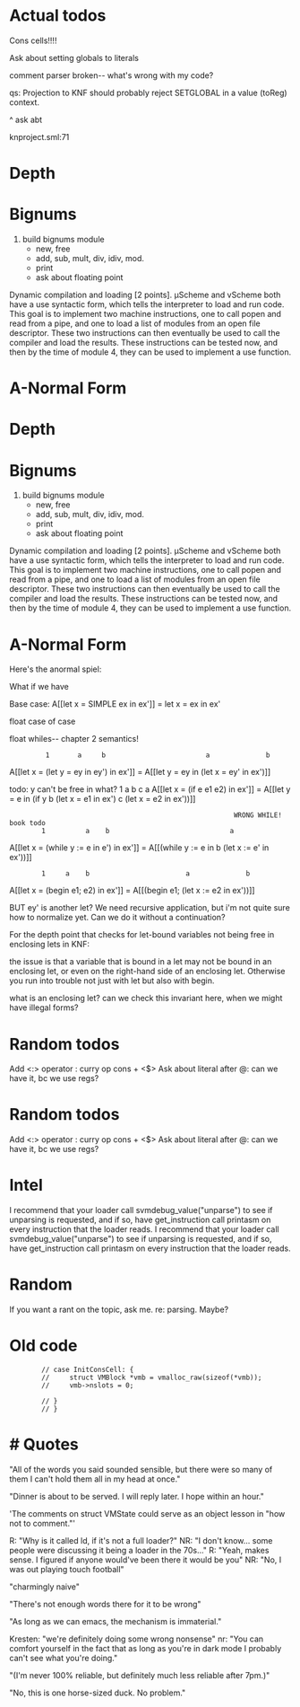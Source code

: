 # Actual todos

Cons cells!!!!

Ask about setting globals to literals

comment parser broken-- what's wrong with my code?

qs: 
Projection to KNF should probably reject SETGLOBAL in a value (toReg) context.

^ ask abt


knproject.sml:71



# Depth

# Bignums 
1. build bignums module 
   - new, free
   - add, sub, mult, div, idiv, mod. 
   - print
   - ask about floating point


Dynamic compilation and loading [2 points]. 
μScheme and vScheme both have a use syntactic form, which tells the interpreter 
to load and run code. This goal is to implement two machine instructions, one to
 call popen and read from a pipe, and one to load a list of modules from an open
  file descriptor. These two instructions can then eventually be used to call 
  the compiler and load the results. These instructions can be tested now, and 
  then by the time of module 4, they can be used to implement a use function.



# A-Normal Form

# Depth

# Bignums 
1. build bignums module 
   - new, free
   - add, sub, mult, div, idiv, mod. 
   - print
   - ask about floating point


Dynamic compilation and loading [2 points]. 
μScheme and vScheme both have a use syntactic form, which tells the interpreter 
to load and run code. This goal is to implement two machine instructions, one to
 call popen and read from a pipe, and one to load a list of modules from an open
  file descriptor. These two instructions can then eventually be used to call 
  the compiler and load the results. These instructions can be tested now, and 
  then by the time of module 4, they can be used to implement a use function.



# A-Normal Form
Here's the anormal spiel:

What if we have 


Base case: 
A[[let x = SIMPLE ex in ex']] = let x = ex in ex'

float case of case 

float whiles-- chapter 2 semantics! 

             1       a     b                         a              b
A[[let x = (let y = ey in ey') in ex']] = A[[let y = ey in (let x = ey' in ex')]]

todo: y can't be free in what?
            1  a b  c                                a 
A[[let x = (if e e1 e2) in ex']]        = A[[let y = e in (if y       b
                                                            (let x = e1 in ex')
                                                                      c
                                                            (let x = e2 in ex'))]]

                                                            WRONG WHILE! book todo
            1          a    b                              a
A[[let x = (while y := e in e') in ex']]  = A[[(while y := e in 
                                                    b 
                                          (let x := e' in ex'))]]

            1     a    b                        a              b
A[[let x = (begin e1; e2) in ex']]  = A[[(begin e1; (let x := e2 in ex'))]]

BUT ey' is another let? We need recursive application, but i'm not quite sure 
how to normalize yet. Can we do it without a continuation?

For the depth point that checks for let-bound variables not being free in 
enclosing lets in KNF: 

the issue is that a variable that is bound in a let may not be bound in an 
enclosing let, or even on the right-hand side of an enclosing let. 
Otherwise you run into trouble not just with let but also with begin.

what is an enclosing let? can we check this invariant here, when we might 
have illegal forms?




# Random todos
Add <:> operator : curry op cons + <$>
Ask about literal after @: can we have it, bc we use regs?
# Random todos
Add <:> operator : curry op cons + <$>
Ask about literal after @: can we have it, bc we use regs?



# Intel

I recommend that your loader call svmdebug_value("unparse") to see if unparsing 
is requested, and if so, have get_instruction call printasm on every 
instruction that the loader reads.
I recommend that your loader call svmdebug_value("unparse") to see if unparsing 
is requested, and if so, have get_instruction call printasm on every 
instruction that the loader reads.


# Random

If you want a rant on the topic, ask me. re: parsing. Maybe?

# Old code
            // case InitConsCell: {
            //     struct VMBlock *vmb = vmalloc_raw(sizeof(*vmb));
            //     vmb->nslots = 0;

            // }
            // }



# # Quotes

"All of the words you said sounded sensible, but there were so many of them 
I can't hold them all in my head at once."

"Dinner is about to be served. I will reply later. I hope within an hour."

'The comments on struct VMState could serve as an object lesson in 
"how not to comment."'

R: "Why is it called ld, if it's not a full loader?"
NR: "I don't know... some people were discussing it being a loader in the 70s..."
R: "Yeah, makes sense. I figured if anyone would've been there it would be you"
NR: "No, I was out playing touch football"


"charmingly naive"

"There's not enough words there for it to be wrong"

"As long as we can emacs, the mechanism is immaterial."

Kresten: "we're definitely doing some wrong nonsense"
nr: "You can comfort yourself in the fact that as long as you're in dark mode
     I probably can't see what you're doing."

"(I'm never 100% reliable, but definitely much less reliable after 7pm.)"

"No, this is one horse-sized duck. No problem."
